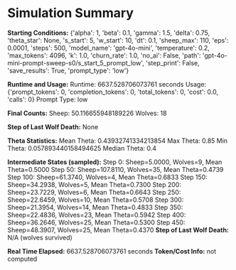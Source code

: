 # Simulation Summary

**Starting Conditions:**
{'alpha': 1, 'beta': 0.1, 'gamma': 1.5, 'delta': 0.75, 'theta_star': None, 's_start': 5, 'w_start': 10, 'dt': 0.1, 'sheep_max': 110, 'eps': 0.0001, 'steps': 500, 'model_name': 'gpt-4o-mini', 'temperature': 0.2, 'max_tokens': 4096, 'k': 1.0, 'churn_rate': 1.0, 'no_ai': False, 'path': 'gpt-4o-mini-prompt-sweep-s0/s_start_5_prompt_low', 'step_print': False, 'save_results': True, 'prompt_type': 'low'}

**Runtime and Usage:**
Runtime: 6637.528706073761 seconds
Usage: {'prompt_tokens': 0, 'completion_tokens': 0, 'total_tokens': 0, 'cost': 0.0, 'calls': 0}
Prompt Type: low

**Final Counts:**
Sheep: 50.116655948189226
Wolves: 18

**Step of Last Wolf Death:**
None

**Theta Statistics:**
Mean Theta: 0.43932741334213854
Max Theta: 0.85
Min Theta: 0.057893440158494625
Median Theta: 0.4

**Intermediate States (sampled):**
Step 0: Sheep=5.0000, Wolves=9, Mean Theta=0.5000
Step 50: Sheep=107.8110, Wolves=35, Mean Theta=0.4739
Step 100: Sheep=61.3740, Wolves=4, Mean Theta=0.6833
Step 150: Sheep=34.2938, Wolves=5, Mean Theta=0.7300
Step 200: Sheep=23.7229, Wolves=6, Mean Theta=0.6643
Step 250: Sheep=22.6459, Wolves=10, Mean Theta=0.5708
Step 300: Sheep=21.3954, Wolves=14, Mean Theta=0.4833
Step 350: Sheep=22.4836, Wolves=23, Mean Theta=0.5942
Step 400: Sheep=36.2646, Wolves=25, Mean Theta=0.5300
Step 450: Sheep=48.3907, Wolves=25, Mean Theta=0.4370
**Step of Last Wolf Death:** N/A (wolves survived)

**Real Time Elapsed:** 6637.528706073761 seconds
**Token/Cost Info:** not computed